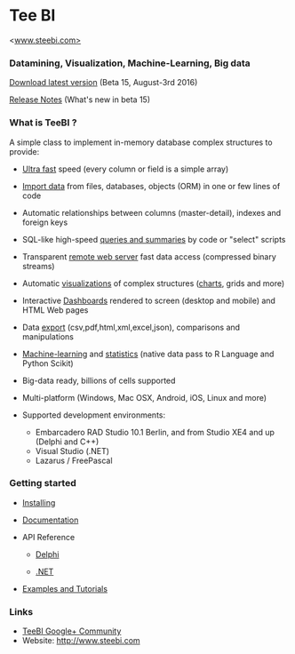 # Tee BI
<www.steebi.com>

### Datamining, Visualization, Machine-Learning, Big data

[Download latest version](http://www.steebi.com/files/code/beta/vcl_fmx/) (Beta 15, August-3rd 2016)

[Release Notes](https://github.com/Steema/BI/blob/master/docs/releasenotes.md) (What's new in beta 15)

 
### What is TeeBI ?

A simple class to implement in-memory database complex structures to provide:

- [Ultra fast](https://github.com/Steema/BI/tree/master/demos/delphi/vcl/Speed) speed (every column or field is a simple array)

- [Import data](https://github.com/Steema/BI/wiki/importing) from files, databases, objects (ORM) in one or few lines of code

- Automatic relationships between columns (master-detail), indexes and foreign keys

- SQL-like high-speed [queries and summaries](https://github.com/Steema/BI/wiki/queries) by code or "select" scripts

- Transparent [remote web server](https://rawgit.com/Steema/BI/master/demos/online/remote_web/index.htm) fast data access (compressed binary streams)

- Automatic [visualizations](https://github.com/Steema/BI/wiki/visualization) of complex structures ([charts](https://github.com/Steema/BI/wiki/bichart), grids and more)

- Interactive [Dashboards](https://raw.github.com/Steema/BI/master/docs/img/TeeBI_Dashboard_VCL.png) rendered to screen (desktop and mobile) and HTML Web pages

- Data [export](https://github.com/Steema/BI/wiki/exporting) (csv,pdf,html,xml,excel,json), comparisons and manipulations

- [Machine-learning](https://github.com/Steema/BI/wiki/machine-learning) and [statistics](https://github.com/Steema/BI/wiki/statistics) (native data pass to R Language and Python Scikit)

- Big-data ready, billions of cells supported

- Multi-platform (Windows, Mac OSX, Android, iOS, Linux and more)

- Supported development environments: 

  *  Embarcadero RAD Studio 10.1 Berlin, and from Studio XE4 and up (Delphi and C++)
  *  Visual Studio (.NET)
  *  Lazarus / FreePascal
  
### Getting started

- [Installing](https://github.com/Steema/BI/wiki/Installing-TeeBI)

- [Documentation](https://github.com/Steema/BI/wiki)

- API Reference

  * [Delphi](http://docs.steebi.com/vclfmx/docs/Docs/API_Reference/Doc/Html/)

  * [.NET](http://docs.steebi.com/net/html/d16a15ad-6013-5ff2-4c70-3d6ff966e7b7.htm)

- [Examples and Tutorials](https://github.com/Steema/BI/tree/master/demos)

### Links

- [TeeBI Google+ Community](https://plus.google.com/u/0/communities/117324086536146457211)
- Website: <http://www.steebi.com>

